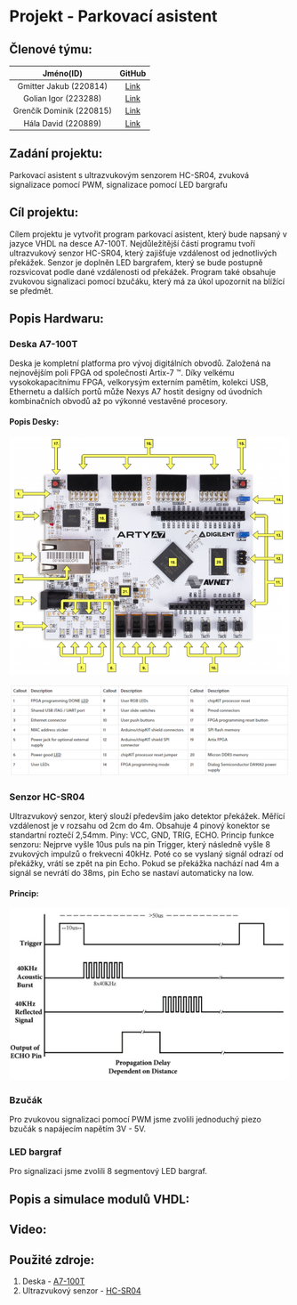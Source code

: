 # Projekt - Parkovací asistent

## Členové týmu:
| **Jméno(ID)** | **GitHub** |
| :-: | :-: |
| Gmitter Jakub (220814)  | [Link](https://github.com/xgmitt00/Digital-electronics-1/tree/main/Labs) |
| Golian Igor (223288)    | [Link](https://github.com/golian-igor/Digital-electronics-1/tree/main/Labs/projekt) |
| Grenčík Dominik (220815)| [Link](https://github.com/DomikGrencik/Digital-electronics-1/tree/main/Labs) |
| Hála David (220889)     | [Link](https://github.com/DavidHala123/Digital-electronics-1/tree/main/Labs) |

## Zadání projektu:
Parkovací asistent s ultrazvukovým senzorem HC-SR04, zvuková signalizace pomocí PWM, signalizace pomocí LED bargrafu

## Cíl projektu:
Cílem projektu je vytvořit program  parkovací asistent, který bude napsaný v jazyce VHDL na desce A7-100T. Nejdůležitější částí programu tvoří ultrazvukový senzor HC-SR04, který zajišťuje vzdálenost od jednotlivých překážek. Senzor je doplněn LED bargrafem, který se bude postupně rozsvicovat podle dané vzdálenosti od překážek. Program také obsahuje zvukovou signalizaci pomocí bzučáku, který má za úkol upozornit na blížící se předmět. 

## Popis Hardwaru:
### Deska A7-100T
Deska je kompletní platforma pro vývoj digitálních obvodů. Založená na nejnovějším poli FPGA od společnosti Artix-7 ™. Díky velkému vysokokapacitnímu FPGA, velkorysým externím pamětím, kolekci USB, Ethernetu a dalších portů může Nexys A7 hostit designy od úvodních kombinačních obvodů až po výkonné vestavěné procesory.

#### Popis Desky:
![Image](images/deska.png)

![Image](images/popis.png)
  
### Senzor HC-SR04
Ultrazvukový senzor, který slouží především jako detektor překážek. Měřící vzdálenost je v rozsahu od 2cm do 4m. Obsahuje 4 pinový konektor se standartní roztečí 2,54mm. Piny: VCC, GND, TRIG, ECHO. Princip funkce senzoru: Nejprve vyšle 10us puls na pin Trigger, který následně vyšle 8 zvukových impulzů o frekvecni 40kHz. Poté co se vyslaný signál odrazí od překážky, vrátí se zpět na pin Echo. Pokud se překážka nachází nad 4m a signál se nevrátí do 38ms, pin Echo se nastaví automaticky na low.

#### Princip:
![Image](images/senzor.png)

### Bzučák
Pro zvukovou signalizaci pomocí PWM jsme zvolili jednoduchý piezo bzučák s napájecím napětím 3V - 5V.

### LED bargraf
Pro signalizaci jsme zvolili 8 segmentový LED bargraf. 

## Popis a simulace modulů VHDL:

## Video:

## Použité zdroje:
1) Deska - [A7-100T](https://reference.digilentinc.com/reference/programmable-logic/arty-a7/reference-manual)
2) Ultrazvukový senzor - [HC-SR04](https://cdn.sparkfun.com/datasheets/Sensors/Proximity/HCSR04.pdf)

